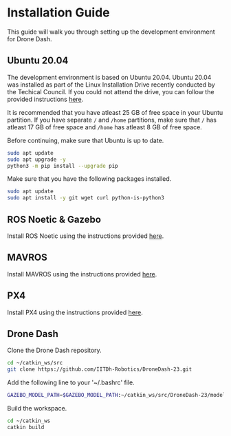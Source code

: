 # Installation Guide
This guide will walk you through setting up the development environment for Drone Dash.

## Ubuntu 20.04
The development environment is based on Ubuntu 20.04. Ubuntu 20.04 was installed as part of the Linux Installation Drive recently conducted by the Techical Council. If you could not attend the drive, you can follow the provided instructions [here](https://docs.google.com/presentation/d/1V-vmox13ZVTD80zHWISHAr5jIA98rXx4nFpERsKTPJI/edit?usp=sharing).

It is recommended that you have atleast 25 GB of free space in your Ubuntu partition. If you have separate `/` and `/home` partitions, make sure that `/` has atleast 17 GB of free space and `/home` has atleast 8 GB of free space.

Before continuing, make sure that Ubuntu is up to date.
```bash
sudo apt update
sudo apt upgrade -y
python3 -m pip install --upgrade pip
```

Make sure that you have the following packages installed.
```bash
sudo apt update
sudo apt install -y git wget curl python-is-python3
```

## ROS Noetic & Gazebo
Install ROS Noetic using the instructions provided [here](./ROS.md).

## MAVROS
Install MAVROS using the instructions provided [here](./MAVROS.md).

## PX4
Install PX4 using the instructions provided [here](./PX4.md).

## Drone Dash
Clone the Drone Dash repository.
```bash
cd ~/catkin_ws/src
git clone https://github.com/IITDh-Robotics/DroneDash-23.git
```

Add the following line to your '~/.bashrc' file.
```bash
GAZEBO_MODEL_PATH=$GAZEBO_MODEL_PATH:~/catkin_ws/src/DroneDash-23/models
```

Build the workspace.
```bash
cd ~/catkin_ws
catkin build
```